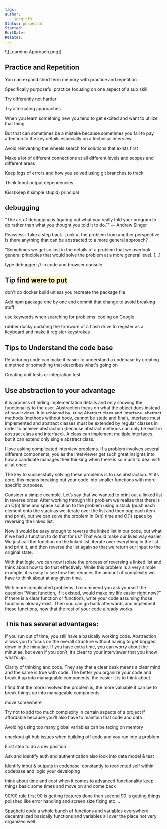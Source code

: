 ```yaml
---
tags: 
author:
  - jacgit18
Status: perpetual
Started: 
EditDate: 
Relates:
---
```

![[Learning Approach.png]]

## Practice and Repetition
You can expand short term memory with practice and repetition  
  
Specifically purposeful practice focusing on one aspect of a sub skill  
  
  
Try differently not harder  
  
Try alternating approaches


When you learn something new you tend to get excited and want to utilize that thing  

But that can sometimes be a mistake because sometimes you fail to pay attention to the key details especially on a technical interview

Avoid reinventing the wheels search for solutions that exists first

Make a lot of different connections at all different levels and scopes and different areas  

Keep logs of errors and how you solved using git branches to track

Think Input output dependencies

Kiss(Keep it simple stupid) principal

## debugging

“The art of debugging is figuring out what you really told your program to do rather than what you thought you told it to do.”” — Andrew Singer 

Reassess: Take a step back. Look at the problem from another perspective. Is there anything that can be abstracted to a more general approach? 

“Sometimes we get so lost in the details of a problem that we overlook general principles that would solve the problem at a more general level. […]

type debugger; // in code and browser console


## Tip <mark style="background: #FFF3A3A6;">find were to put </mark>

don't do docker build unless you recreate the package file  

Add npm package one by one and commit that change to avoid breaking stuff 

use keywords when searching for problems  coding on Google

rubber ducky updating the firmware of a flash drive to register as a keyboard and make it register keystrokes

## Tips to Understand the code base 

Refactoring code can make it easier to understand a codebase by creating a method or something that describes what's going on 

Creating unit tests or integration test




## Use abstraction to your advantage 

it is process of hiding implementation details and only showing the functionality to the user. Abstraction focus on what the object does instead of how it does. It is achieved by using Abstract class and Interface. abstract methods (methods without body, cannot be static and final), interface must implemented and abstract classes must be extended by regular classes in order to achieve abstraction (because abstract methods can only be exist in abstract class and interface). A class can implement multiple interfaces,  but it can extend only single abstract class. 

I love asking complicated interview problems. If a problem involves several different components, you as the interviewer get such great insights into how a candidate manages their thinking when there is so much to deal with all at once. 

The key to successfully solving these problems is to use abstraction. At its core, this means breaking out your code into smaller functions with more specific purposes. 

Consider a simple example. Let’s say that we wanted to print out a linked list in reverse order. After working through this problem we realize that there is an O(n) time and space solution to the problem using a stack (push each element onto the stack as we iterate over the list and then pop each item and print), but we can solve the problem in O(n) time and O(1) space by reversing the linked list. 

Now it would be easy enough to reverse the linked list in our code, but what if we had a function to do that for us? That would make our lives way easier. We just call the function on the linked list, iterate over everything in the list and print it, and then reverse the list again so that we return our input to the original state. 

With that logic, we can now isolate the process of reversing a linked list and think about how to do that effectively. While this problem is a very simple example, it is easy to see how this reduces the amount of complexity we have to think about at any given time. 

With more complicated problems, I recommend you ask yourself the question “What function, if it existed, would make my life easier right now?” If there is a clear function or functions, write your code assuming those functions already exist. Then you can go back afterwards and implement those functions, now that the rest of your code already works. 

## This has several advantages: 

If you run out of time, you still have a basically working code. Abstraction allows you to focus on the overall structure without having to get bogged down in the minutiae. If you have extra time, you can worry about the minutiae, but even if you don’t, it’s clear to your interviewer that you know what’s up. 

Clarity of thinking and code. They say that a clear desk means a clear mind and the same is true with code. The better you organize your code and break it up into manageable components, the easier it is to think about. 

I find that the more involved the problem is, the more valuable it can be to break things up into manageable components.





move somewhere 

Try not to add too much complexity in certain aspects of a project if affordable because you'll also have to maintain that code and data 

Avoiding using too many global variables can be taxing on memory 

checkout git hub issues when building off code and you run into a problem



First step to do a dev position 

Ask and identify auth and authentication also look into data model & test 

Identify input & outputs in codebase  constantly to reoriented self within codebase and logic your developing



think about time and cost when it comes to advanced functionality keep things basic some times and move on and come back  

90/90 rule first 90 is getting features done then second 90 is getting things polished like error handling and screen size fixing etc … 

Spaghetti code a whole bunch of functions and variables everywhere decentralized basically functions and variables all over the place not very organized well

